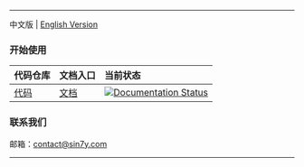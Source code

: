 *******************************
中文版 | [English Version](./README.md)


### 开始使用

|代码仓库|文档入口| 当前状态                                                                                                                                   |
|:----|:-----|:---------------------------------------------------------------------------------------------------------------------------------------|
|[代码](https://github.com/Sin7Y/ola-lang.git)|[文档](https://olang.readthedocs.io/zh_CN/latest/)| [![Documentation Status](https://readthedocs.org/projects/code-blocks/badge/?version=latest)](https://readthedocs.org/projects/olang/) |


### 联系我们
邮箱：<contact@sin7y.com>
*******************************
